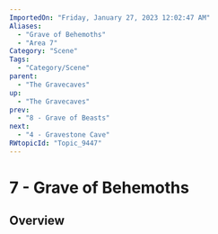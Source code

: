 ```yaml
---
ImportedOn: "Friday, January 27, 2023 12:02:47 AM"
Aliases:
  - "Grave of Behemoths"
  - "Area 7"
Category: "Scene"
Tags:
  - "Category/Scene"
parent:
  - "The Gravecaves"
up:
  - "The Gravecaves"
prev:
  - "8 - Grave of Beasts"
next:
  - "4 - Gravestone Cave"
RWtopicId: "Topic_9447"
---
```

# 7 - Grave of Behemoths
## Overview
